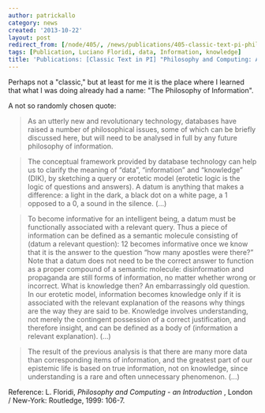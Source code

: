 ```yaml
---
author: patrickallo
category: news
created: '2013-10-22'
layout: post
redirect_from: [/node/405/, /news/publications/405-classic-text-pi-philosophy-and-computing-introduction/]
tags: [Publication, Luciano Floridi, data, Information, knowledge]
title: 'Publications: [Classic Text in PI] "Philosophy and Computing: An Introduction"'
---
```

Perhaps not a "classic," but at least for me it is the place where I learned
that what I was doing already had a name: "The Philosophy of Information".

A not so randomly chosen quote:

> As an utterly new and revolutionary technology, databases have raised a
number of philosophical issues, some of which can be briefly discussed here,
but will need to be analysed in full by any future philosophy of information.

>

> The conceptual framework provided by database technology can help us to
clarify the meaning of “data”, “information” and “knowledge” (DIK), by
sketching a query or erotetic model (erotetic logic is the logic of questions
and answers). A datum is anything that makes a difference: a light in the
dark, a black dot on a white page, a 1 opposed to a 0, a sound in the silence.
(...)

>

> To become informative for an intelligent being, a datum must be functionally
associated with a relevant query. Thus a piece of information can be defined
as a semantic molecule consisting of (datum a relevant question): 12 becomes
informative once we know that it is the answer to the question “how many
apostles were there?” Note that a datum does not need to be the correct answer
to function as a proper compound of a semantic molecule: disinformation and
propaganda are still forms of information, no matter whether wrong or
incorrect. What is knowledge then? An embarrassingly old question. In our
erotetic model, information becomes knowledge only if it is associated with
the relevant explanation of the reasons why things are the way they are said
to be. Knowledge involves understanding, not merely the contingent possession
of a correct justification, and therefore insight, and can be defined as a
body of (information a relevant explanation). (...)

>

> The result of the previous analysis is that there are many more data than
corresponding items of information, and the greatest part of our epistemic
life is based on true information, not on knowledge, since understanding is a
rare and often unnecessary phenomenon. (...)

Reference: L. Floridi, _Philosophy and Computing - an Introduction_ , London /
New-York: Routledge, 1999: 106-7.

